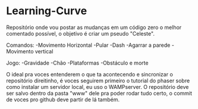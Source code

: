 # Learning-Curve
Repositório onde vou postar as mudanças em um código zero o melhor comentado possível, o objetivo é criar um pseudo "Celeste".

Comandos:
  -Movimento Horizontal
  -Pular
  -Dash
  -Agarrar a parede
    -Movimento vertical
    
Jogo:
  -Gravidade
  -Chão
  -Plataformas
  -Obstáculo e morte
 

O ideal pra voces entenderem o que ta acontecendo e sincronizar o repositório direitinho, é voces seguirem primeiro o tutorial do phaser sobre como instalar um servidor local, eu uso o WAMPserver. O repositório deve ser salvo dentro da pasta "www" dele pra poder rodar tudo certo, o commit de voces pro github deve partir de lá também.

